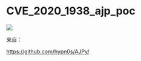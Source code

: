 # CVE_2020_1938_ajp_poc
![](./images/image-20200226202335867.png)



来自：

https://github.com/hypn0s/AJPy/


